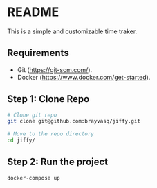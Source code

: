 # README
This is a simple and customizable time traker.

## Requirements

- Git (https://git-scm.com/).
- Docker (https://www.docker.com/get-started).

## Step 1: Clone Repo

```bash
# Clone git repo
git clone git@github.com:brayvasq/jiffy.git

# Move to the repo directory
cd jiffy/
```

## Step 2: Run the project

```bash
docker-compose up
```

